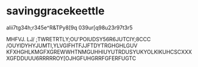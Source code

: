 # savinggracekeettle
alii7tg34h;r345e^R&amp;TPy8[9q 039ur[q98u23r97t3r5

MHFVJ. LJ/ ;TWRETRTLY;OU'POIUDSY56R6JUTCIY;8CCC /OUYIDYHYJUMTI,YLVGIFHTFJJFTDYTRGHGHLGUV
KFXHGHLKMGFXGREWWHTNMGUHHIUYUTRDUSYUKYOLKIKUHCSCXXXXGFDDUUU6RRRRROY[OJHGFUHGRRFGFERFUGTC
